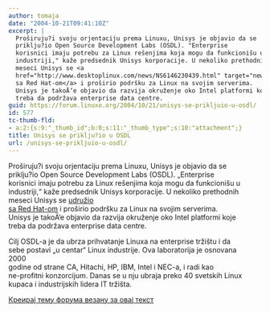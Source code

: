 ```yaml
---
author: tomaja
date: "2004-10-21T09:41:10Z"
excerpt: |
  Proširuju?i svoju orjentaciju prema Linuxu, Unisys je objavio da se
  priklju?io Open Source Development Labs (OSDL). "Enterprise
  korisnici imaju potrebu za Linux rešenjima koja mogu da funkcionišu u
  industriji," kaže predsednik Unisys korporacije. U nekoliko prethodnih
  meseci Unisys se <a
  href="http://www.desktoplinux.com/news/NS6146230439.html" target="new">udružio
  sa Red Hat-om</a> i proširio podršku za Linux na svojim serverima.
  Unisys je takoÄ‘e objavio da razvija okruženje oko Intel platformi koje
  treba da podržava enterprise data centre.
guid: https://forum.linuxo.org/2004/10/21/unisys-se-prikljuio-u-osdl/
id: 577
tc-thumb-fld:
- a:2:{s:9:"_thumb_id";b:0;s:11:"_thumb_type";s:10:"attachment";}
title: Unisys se priklju?io u OSDL
url: /unisys-se-prikljuio-u-osdl/
---
```

Proširuju?i svoju orjentaciju prema Linuxu, Unisys je objavio da se  
priklju?io Open Source Development Labs (OSDL). &#8222;Enterprise  
korisnici imaju potrebu za Linux rešenjima koja mogu da funkcionišu u  
industriji,&#8220; kaže predsednik Unisys korporacije. U nekoliko prethodnih  
meseci Unisys se <a
href="http://www.desktoplinux.com/news/NS6146230439.html" target="new">udružio<br /> sa Red Hat-om</a> i proširio podršku za Linux na svojim serverima.  
Unisys je takoÄ‘e objavio da razvija okruženje oko Intel platformi koje  
treba da podržava enterprise data centre. <!--break-->

Cilj OSDL-a je da ubrza prihvatanje Linuxa na enterprise tržištu i da  
sebe postavi &#8222;u centar&#8220; Linux industrije. Ova laboratorija je osnovana  
2000  
godine od strane CA, Hitachi, HP, IBM, Intel i NEC-a, i radi kao  
ne-profitni konzorcijum. Danas se u nju ubraja preko 40 svetskih Linux  
kupaca i industrijskih lidera IT tržišta.

[Креирај тему форума везану за овај текст](https://linuxo.org/nova-tema-na-forumu/?se_pid=577)